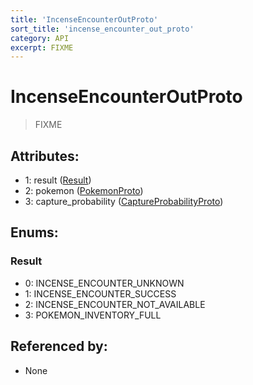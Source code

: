 ```yaml
---
title: 'IncenseEncounterOutProto'
sort_title: 'incense_encounter_out_proto'
category: API
excerpt: FIXME
---
```


# IncenseEncounterOutProto

> FIXME

## Attributes:

- 1: result ([Result](#result))
- 2: pokemon ([PokemonProto](../PokemonProto/))
- 3: capture_probability ([CaptureProbabilityProto](../CaptureProbabilityProto/))

## Enums:

### Result
- 0: INCENSE_ENCOUNTER_UNKNOWN
- 1: INCENSE_ENCOUNTER_SUCCESS
- 2: INCENSE_ENCOUNTER_NOT_AVAILABLE
- 3: POKEMON_INVENTORY_FULL

## Referenced by:

- None
